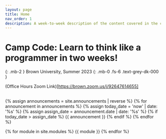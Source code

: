 ```yaml
---
layout: page
title: Home
nav_order: 1
description: A week-to-week description of the content covered in the course.
---
```


# Camp Code: Learn to think like a programmer in two weeks!
{: .mb-2 }
Brown University, Summer 2023
{: .mb-0 .fs-6 .text-grey-dk-000 }

<!-- ## Note: This page is under construction. Everything on this website is subject to change. -->
(Office Hours Zoom Link)[https://brown.zoom.us/j/92647614655]
<br><br>



<!-- dont add tabs it does not work -->
{% assign announcements = site.announcements | reverse %}
{% for announcement in announcements %}
{% assign today_date = 'now' | date: '%s' %}
{% assign assign_date = announcement.date | date: '%s' %}
{% if today_date > assign_date %}
{{ announcement }}
{% endif %}
{% endfor %}


{% for module in site.modules %}
{{ module }}
{% endfor %}

